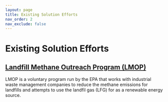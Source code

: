 ```yaml
---
layout: page
title: Existing Solution Efforts
nav_order: 2
nav_exclude: false
---
```


# Existing Solution Efforts

## [Landfill Methane Outreach Program (LMOP)](https://www.epa.gov/lmop)
LMOP is a voluntary program run by the EPA that works with industrial waste management companies to reduce the methane emissions for landfills and attempts to use the landfil gas (LFG) for as a renewable energy source.

